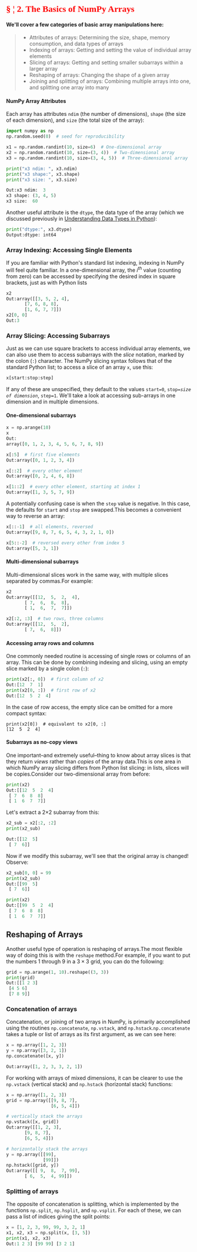 <font color=red size=5 face="TimesNewRoman"><b>&sect; &brvbar; 2. The Basics of NumPy Arrays</b></font>

#### We'll cover a few categories of basic array manipulations here:
> - Attributes of arrays: Determining the size, shape, memory consumption, and data types of arrays
>- Indexing of arrays: Getting and setting the value of individual array elements
>- Slicing of arrays: Getting and setting smaller subarrays within a larger array
>- Reshaping of arrays: Changing the shape of a given array
>- Joining and splitting of arrays: Combining multiple arrays into one, and splitting one array into many

#### NumPy Array Attributes
Each array has attributes ``ndim`` (the number of dimensions), ``shape`` (the size of each dimension), and ``size`` (the total size of the array):
```python
import numpy as np
np.random.seed(0)  # seed for reproducibility

x1 = np.random.randint(10, size=6)  # One-dimensional array
x2 = np.random.randint(10, size=(3, 4))  # Two-dimensional array
x3 = np.random.randint(10, size=(3, 4, 5))  # Three-dimensional array

print("x3 ndim: ", x3.ndim)
print("x3 shape:", x3.shape)
print("x3 size: ", x3.size)

Out:x3 ndim:  3
x3 shape: (3, 4, 5)
x3 size:  60
```

Another useful attribute is the ``dtype``, the data type of the array (which we discussed previously in [Understanding Data Types in Python](02.01-Understanding-Data-Types.ipynb)):
```python
print("dtype:", x3.dtype)
Output:dtype: int64
```
### Array Indexing: Accessing Single Elements
If you are familiar with Python's standard list indexing, indexing in NumPy will feel quite familiar. In a one-dimensional array, the $i^{th}$ value (counting from zero) can be accessed by specifying the desired index in square brackets, just as with Python lists
```python
x2
Out:array([[3, 5, 2, 4],
       [7, 6, 8, 8],
       [1, 6, 7, 7]])
x2[0, 0]
Out:3
```
### Array Slicing: Accessing Subarrays
Just as we can use square brackets to access individual array elements, we can also use them to access subarrays with the *slice* notation, marked by the colon (``:``) character.
The NumPy slicing syntax follows that of the standard Python list; to access a slice of an array ``x``, use this:
``` python
x[start:stop:step]
```
If any of these are unspecified, they default to the values ``start=0``, ``stop=``*``size of dimension``*, ``step=1``.
We'll take a look at accessing sub-arrays in one dimension and in multiple dimensions.

#### One-dimensional subarrays
```python
x = np.arange(10)
x
Out:
array([0, 1, 2, 3, 4, 5, 6, 7, 8, 9])

x[:5]  # first five elements
Out:array([0, 1, 2, 3, 4])

x[::2]  # every other element
Out:array([0, 2, 4, 6, 8])

x[1::2]  # every other element, starting at index 1
Out:array([1, 3, 5, 7, 9])
```

A potentially confusing case is when the ``step`` value is negative. In this case, the defaults for ``start`` and ``stop`` are swapped.This becomes a convenient way to reverse an array:

```python
x[::-1]  # all elements, reversed
Out:array([9, 8, 7, 6, 5, 4, 3, 2, 1, 0])

x[5::-2]  # reversed every other from index 5
Out:array([5, 3, 1])
```

#### Multi-dimensional subarrays

Multi-dimensional slices work in the same way, with multiple slices separated by commas.For example:
```python
x2
Out:array([[12,  5,  2,  4],
       [ 7,  6,  8,  8],
       [ 1,  6,  7,  7]])

x2[:2, :3]  # two rows, three columns
Out:array([[12,  5,  2],
       [ 7,  6,  8]])

```

#### Accessing array rows and columns

One commonly needed routine is accessing of single rows or columns of an array.
This can be done by combining indexing and slicing, using an empty slice marked by a single colon (``:``):
```python
print(x2[:, 0])  # first column of x2
Out:[12  7  1]
print(x2[0, :])  # first row of x2
Out:[12  5  2  4]
```
In the case of row access, the empty slice can be omitted for a more compact syntax:
```pyhton
print(x2[0])  # equivalent to x2[0, :]
[12  5  2  4]
```

#### Subarrays as no-copy views

One important–and extremely useful–thing to know about array slices is that they return *views* rather than *copies* of the array data.This is one area in which NumPy array slicing differs from Python list slicing: in lists, slices will be copies.Consider our two-dimensional array from before:
```python
print(x2)
Out:[[12  5  2  4]
 [ 7  6  8  8]
 [ 1  6  7  7]]
```
Let's extract a  2×2  subarray from this:
```python
x2_sub = x2[:2, :2]
print(x2_sub)

Out:[[12  5]
 [ 7  6]]
```
Now if we modify this subarray, we'll see that the original array is changed! Observe:
```python
x2_sub[0, 0] = 99
print(x2_sub)
Out:[[99  5]
 [ 7  6]]
```

```python
print(x2)
Out:[[99  5  2  4]
 [ 7  6  8  8]
 [ 1  6  7  7]]
```
## Reshaping of Arrays

Another useful type of operation is reshaping of arrays.The most flexible way of doing this is with the ``reshape`` method.For example, if you want to put the numbers 1 through 9 in a $3 \times 3$ grid, you can do the following:
```python
grid = np.arange(1, 10).reshape((3, 3))
print(grid)
Out:[[1 2 3]
 [4 5 6]
 [7 8 9]]

```
### Concatenation of arrays

Concatenation, or joining of two arrays in NumPy, is primarily accomplished using the routines ``np.concatenate``, ``np.vstack``, and ``np.hstack``.``np.concatenate`` takes a tuple or list of arrays as its first argument, as we can see here:

```python
x = np.array([1, 2, 3])
y = np.array([3, 2, 1])
np.concatenate([x, y])

Out:array([1, 2, 3, 3, 2, 1])
```
For working with arrays of mixed dimensions, it can be clearer to use the ``np.vstack`` (vertical stack) and ``np.hstack`` (horizontal stack) functions:

```python
x = np.array([1, 2, 3])
grid = np.array([[9, 8, 7],
                 [6, 5, 4]])

# vertically stack the arrays
np.vstack([x, grid])
Out:array([[1, 2, 3],
       [9, 8, 7],
       [6, 5, 4]])
```
```python
# horizontally stack the arrays
y = np.array([[99],
              [99]])
np.hstack([grid, y])
Out:array([[ 9,  8,  7, 99],
       [ 6,  5,  4, 99]])
```
### Splitting of arrays

The opposite of concatenation is splitting, which is implemented by the functions ``np.split``, ``np.hsplit``, and ``np.vsplit``.  For each of these, we can pass a list of indices giving the split points:
```python
x = [1, 2, 3, 99, 99, 3, 2, 1]
x1, x2, x3 = np.split(x, [3, 5])
print(x1, x2, x3)
Out:1 2 3] [99 99] [3 2 1]
```
